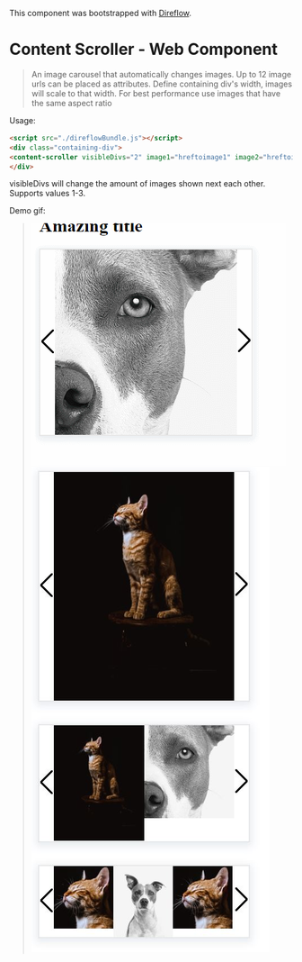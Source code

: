 This component was bootstrapped with [Direflow](https://direflow.io).

# Content Scroller - Web Component
> An image carousel that automatically changes images. Up to 12 image urls can be placed as attributes.
Define containing div's width, images will scale to that width. For best performance use images that have the same aspect ratio

Usage:

```html
<script src="./direflowBundle.js"></script>
<div class="containing-div">
<content-scroller visibleDivs="2" image1="hreftoimage1" image2="hreftoimage2" etc...></content-scroller>
</div>
```
visibleDivs will change the amount of images shown next each other. Supports values 1-3.

Demo gif:

> <img src="scroller_animation.gif"/>
> <img src="content_scroller_demo.JPG"/>

